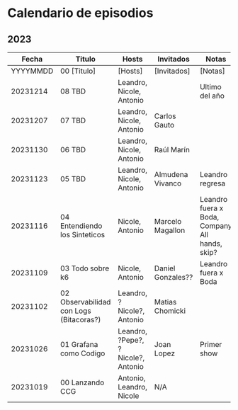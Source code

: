 # Calendario de episodios

## 2023

| Fecha | Titulo | Hosts | Invitados| Notas |
| --- | --- | --- | --- | ---|
| YYYYMMDD | 00 [Titulo] | [Hosts] | [Invitados] | [Notas] |
| 20231214 | 08 TBD | Leandro, Nicole, Antonio | <Invitados> | Ultimo del año |
| 20231207 | 07 TBD | Leandro, Nicole, Antonio | Carlos Gauto | |
| 20231130 | 06 TBD | Leandro, Nicole, Antonio | Raúl Marín | |
| 20231123 | 05 TBD | Leandro, Nicole, Antonio | Almudena Vivanco | Leandro regresa |
| 20231116 | 04 Entendiendo los Sinteticos | Nicole, Antonio | Marcelo Magallon | Leandro fuera x Boda, Company All hands, skip? |
| 20231109 | 03 Todo sobre k6 | Nicole, Antonio | Daniel Gonzales?? | Leandro fuera x Boda |
| 20231102 | 02 Observabilidad con Logs (Bitacoras?) | Leandro, ?Nicole?, Antonio | Matias Chomicki | |
| 20231026 | 01 Grafana como Codigo | Leandro, ?Pepe?, ?Nicole?, Antonio | Joan Lopez | Primer show |
| 20231019 | 00 Lanzando CCG | Antonio, Leandro, Nicole | N/A | |
